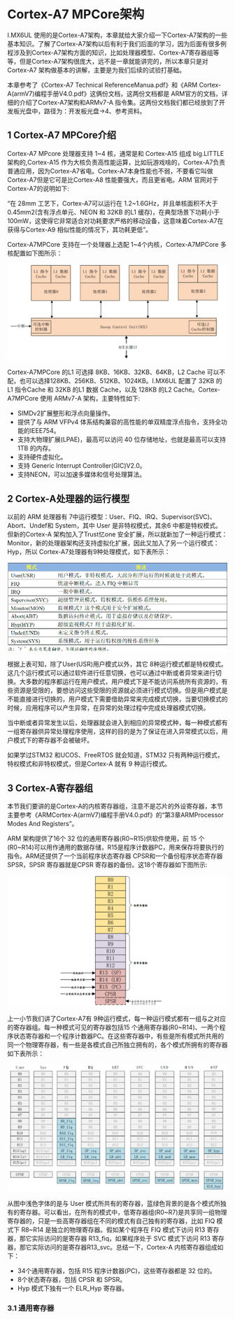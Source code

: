 # Cortex-A7 MPCore架构

I.MX6UL 使用的是Cortex-A7架构，本章就给大家介绍一下Cortex-A7架构的一些基本知识。了解了Cortex-A7架构以后有利于我们后面的学习，因为后面有很多例程涉及到Cortex-A7架构方面的知识，比如处理器模型、Cortex-A7寄存器组等等，但是Cortex-A7架构很庞大，远不是一章就能讲完的，所以本章只是对Cortex-A7 架构做基本的讲解，主要是为我们后续的试验打基础。

本章参考了《Cortex-A7 Technical ReferenceManua.pdf》和《ARM Cortex-A(armV7)编程手册V4.0.pdf》这俩份文档，这两份文档都是 ARM官方的文档，详细的介绍了Cortex-A7架构和ARMv7-A 指令集。这两份文档我们都已经放到了开发板光盘中，路径为：开发板光盘->4、参考资料。

## 1 Cortex-A7 MPCore介绍

Cortex-A7 MPcore 处理器支持 1~4 核，通常是和 Cortex-A15 组成 big.LITTLE 架构的,Cortex-A15 作为大核负责高性能运算，比如玩游戏啥的，Cortex-A7负责普通应用，因为Cortex-A7省电。Cortex-A7本身性能也不弱，不要看它叫做Cortex-A7但是它可是比Cortex-A8 性能要强大，而且更省电。ARM 官网对于Cortex-A7的说明如下:

“在 28mm 工艺下，Cortex-A7可以运行在 1.2~1.6GHz，并且单核面积不大于 0.45mm2(含有浮点单元、NEON 和 32KB 的L1 缓存)，在典型场景下功耗小于 100mW，这使得它非常适合对功耗要求严格的移动设备，这意味着Cortex-A7在获得与Cortex-A9 相似性能的情况下，其功耗更低”。

Cortex-A7MPCore 支持在一个处理器上选配 1~4个内核，Cortex-A7MPCore 多核配置如下图所示：

![image-20240207163824564](figures/image-20240207163824564.png)

Cortex-A7MPCore 的L1 可选择 8KB、16KB、32KB、64KB，L2 Cache 可以不配，也可以选择128KB、256KB、512KB、1024KB。I.MX6UL 配置了 32KB 的L1 指令Cache 和 32KB 的L1 数据 Cache，以及 128KB 的L2 Cache。Cortex-A7MPCore 使用 ARMv7-A 架构，主要特性如下:

- SIMDv2扩展整形和浮点向量操作。
- 提供了与 ARM VFPv4 体系结构兼容的高性能的单双精度浮点指令，支持全功能的IEEE754。
- 支持大物理扩展(LPAE)，最高可以访问 40 位存储地址，也就是最高可以支持 1TB 的内存。
- 支持硬件虚拟化。
- 支持 Generic Interrupt Controller(GIC)V2.0。
- 支持NEON，可以加速多媒体和信号处理算法。

## 2 Cortex-A处理器的运行模型

以前的 ARM 处理器有 7中运行模型：User、FIQ、IRQ、Supervisor(SVC)、Abort、Undef和 System，其中 User 是非特权模式，其余6 中都是特权模式。但新的Cortex-A 架构加入了Trust忆one 安全扩展，所以就新加了一种运行模式：Monitor，新的处理器架构还支持虚拟化扩展，因此又加入了另一个运行模式：Hyp，所以 Cortex-A7处理器有9种处理模式，如下表所示：

![image-20240207164228740](figures/image-20240207164228740.png)

根据上表可知，除了User(USR)用户模式以外，其它 8种运行模式都是特权模式。这几个运行模式可以通过软件进行任意切换，也可以通过中断或者异常来进行切换。大多数的程序都运行在用户模式，用户模式下是不能访问系统所有资源的，有些资源是受限的，要想访问这些受限的资源就必须进行模式切换。但是用户模式是不能直接进行切换的，用户模式下需要借助异常来完成模式切换，当要切换模式的时候，应用程序可以产生异常，在异常的处理过程中完成处理器模式切换。

当中断或者异常发生以后，处理器就会进入到相应的异常模式种，每一种模式都有一组寄存器供异常处理程序使用，这样的目的是为了保证在进入异常模式以后，用户模式下的寄存器不会被破坏。

如果学过STM32 和UCOS、FreeRTOS 就会知道，STM32 只有两种运行模式，特权模式和非特权模式，但是Cortex-A 就有 9 种运行模式。

## 3 Cortex-A寄存器组

本节我们要讲的是Cortex-A的内核寄存器组，注意不是芯片的外设寄存器，本节主要参考《ARMCortex-A(armV7)编程手册V4.0.pdf》的“第3章ARMProcessor Modes And Registers”。

ARM 架构提供了16个 32 位的通用寄存器(R0~R15)供软件使用，前 15 个(R0~R14)可以用作通用的数据存储，R15是程序计数器PC，用来保存将要执行的指令。ARM还提供了一个当前程序状态寄存器 CPSR和一个备份程序状态寄存器 SPSR，SPSR 寄存器就是CPSR 寄存器的备份。这18个寄存器如下图所示:

![image-20240207164445581](figures/image-20240207164445581.png)

上一小节我们讲了Cortex-A7有 9种运行模式，每一种运行模式都有一组与之对应的寄存器组。每一种模式可见的寄存器包括15 个通用寄存器(R0~R14)、一两个程序状态寄存器和一个程序计数器PC。在这些寄存器中，有些是所有模式所共用的同一个物理寄存器，有一些是各模式自己所独立拥有的，各个模式所拥有的寄存器如下表所示：

![image-20240207164553676](figures/image-20240207164553676.png)

从图中浅色字体的是与 User 模式所共有的寄存器，蓝绿色背景的是各个模式所独有的寄存器。可以看出，在所有的模式中，低寄存器组(R0\~R7)是共享同一组物理寄存器的，只是一些高寄存器组在不同的模式有自己独有的寄存器，比如 FIQ 模式下 R8\~R14 是独立的物理寄存器。假如某个程序在 FIQ 模式下访问 R13 寄存器，那它实际访问的是寄存器 R13_fiq，如果程序处于 SVC 模式下访问 R13 寄存器，那它实际访问的是寄存器R13_svc。总结一下，Cortex-A 内核寄存器组成如下：

- 34个通用寄存器，包括 R15 程序计数器(PC)，这些寄存器都是 32 位的。
- 8个状态寄存器，包括 CPSR 和 SPSR。
- Hyp 模式下独有一个 ELR_Hyp 寄存器。

### 3.1 通用寄存器

